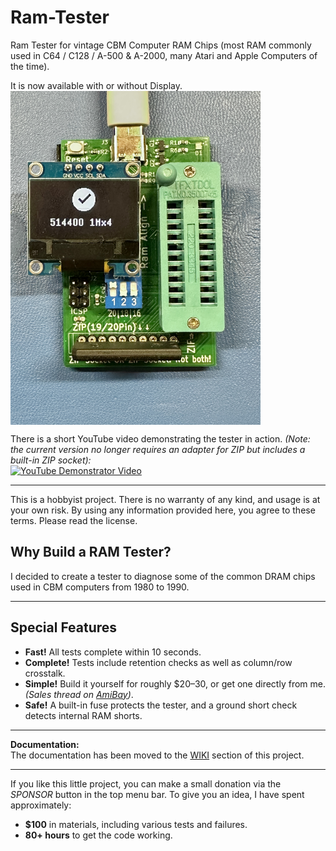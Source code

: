 # Ram-Tester

Ram Tester for vintage CBM Computer RAM Chips (most RAM commonly used in C64 / C128 / A-500 & A-2000, many Atari and Apple Computers of the time).

It is now available with or without Display.
<img src="https://raw.githubusercontent.com/tops4u/Ram-Tester/refs/heads/main/Media/IMG_3591.jpeg" width="400px" align="center"/><br/>

There is a short YouTube video demonstrating the tester in action. *(Note: the current version no longer requires an adapter for ZIP but includes a built-in ZIP socket):*  
[![YouTube Demonstrator Video](https://img.youtube.com/vi/9TBlnfiTfQk/0.jpg)](https://www.youtube.com/watch?v=9TBlnfiTfQk "Demonstration")

---

This is a hobbyist project. There is no warranty of any kind, and usage is at your own risk. By using any information provided here, you agree to these terms. Please read the license.

## Why Build a RAM Tester?

I decided to create a tester to diagnose some of the common DRAM chips used in CBM computers from 1980 to 1990.

---

## Special Features

- **Fast!** All tests complete within 10 seconds.
- **Complete!** Tests include retention checks as well as column/row crosstalk.
- **Simple!** Build it yourself for roughly $20–30, or get one directly from me. *(Sales thread on [AmiBay](https://www.amibay.com/threads/memory-tester.2450230/))*.
- **Safe!** A built-in fuse protects the tester, and a ground short check detects internal RAM shorts.

---

**Documentation:**  
The documentation has been moved to the [WIKI](https://github.com/tops4u/Ram-Tester/wiki) section of this project.

---

If you like this little project, you can make a small donation via the *SPONSOR* button in the top menu bar. To give you an idea, I have spent approximately:
- **$100** in materials, including various tests and failures.
- **80+ hours** to get the code working.

